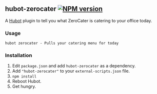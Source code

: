 ## hubot-zerocater [![NPM version](https://badge.fury.io/js/hubot-zerocater.png)](http://badge.fury.io/js/hubot-zerocater)

A [Hubot](https://github.com/github/hubot) plugin to tell you what ZeroCater is
catering to your office today.

### Usage

    hubot zerocater - Pulls your catering menu for today

### Installation
1. Edit `package.json` and add `hubot-zerocater` as a dependency.
2. Add `"hubot-zerocater"` to your `external-scripts.json` file.
3. `npm install`
4. Reboot Hubot.
5. Get hungry.
